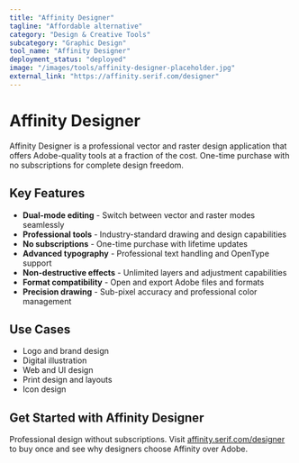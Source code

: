 ```yaml
---
title: "Affinity Designer"
tagline: "Affordable alternative"
category: "Design & Creative Tools"
subcategory: "Graphic Design"
tool_name: "Affinity Designer"
deployment_status: "deployed"
image: "/images/tools/affinity-designer-placeholder.jpg"
external_link: "https://affinity.serif.com/designer"
---
```


# Affinity Designer

Affinity Designer is a professional vector and raster design application that offers Adobe-quality tools at a fraction of the cost. One-time purchase with no subscriptions for complete design freedom.

## Key Features

- **Dual-mode editing** - Switch between vector and raster modes seamlessly
- **Professional tools** - Industry-standard drawing and design capabilities
- **No subscriptions** - One-time purchase with lifetime updates
- **Advanced typography** - Professional text handling and OpenType support
- **Non-destructive effects** - Unlimited layers and adjustment capabilities
- **Format compatibility** - Open and export Adobe files and formats
- **Precision drawing** - Sub-pixel accuracy and professional color management

## Use Cases

- Logo and brand design
- Digital illustration
- Web and UI design
- Print design and layouts
- Icon design

## Get Started with Affinity Designer

Professional design without subscriptions. Visit [affinity.serif.com/designer](https://affinity.serif.com/designer) to buy once and see why designers choose Affinity over Adobe.